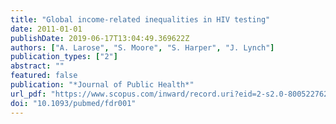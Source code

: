 ```yaml
---
title: "Global income-related inequalities in HIV testing"
date: 2011-01-01
publishDate: 2019-06-17T13:04:49.369622Z
authors: ["A. Larose", "S. Moore", "S. Harper", "J. Lynch"]
publication_types: ["2"]
abstract: ""
featured: false
publication: "*Journal of Public Health*"
url_pdf: "https://www.scopus.com/inward/record.uri?eid=2-s2.0-80052276294&doi=10.1093%2fpubmed%2ffdr001&partnerID=40&md5=d7c065881124ecfa5503ff0902ee7633"
doi: "10.1093/pubmed/fdr001"
---
```


